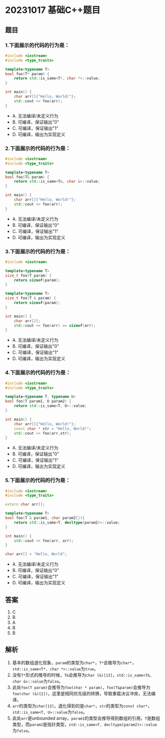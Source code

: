 # 20231017 基础C++题目

## 题目

### 1.下面展示的代码的行为是：

```C++
#include <iostream>
#include <type_traits>

template<typename T>
bool foo(T* param) {
    return std::is_same<T*, char *>::value;
}

int main() {
    char arr[]{"Hello, World!"}; 
    std::cout << foo(arr);
}
```

- A. 无法编译/未定义行为
- B. 可编译，保证输出"0"  
- C. 可编译，保证输出"1"
- D. 可编译，输出为实现定义


### 2.下面展示的代码的行为是：

```C++
#include <iostream>
#include <type_traits>

template<typename T>
bool foo(T& param) {
    return std::is_same<T&, char &>::value;
}

int main() {
    char arr[]{"Hello, World!"}; 
    std::cout << foo(arr);
}
```

- A. 无法编译/未定义行为
- B. 可编译，保证输出"0"  
- C. 可编译，保证输出"1"
- D. 可编译，输出为实现定义


### 3.下面展示的代码的行为是：

```C++
#include <iostream>

template<typename T>
size_t foo(T param) {
    return sizeof(param);
}

template<typename T>
size_t foo(T & param) {
    return sizeof(param);
}

int main() {
    char arr[2]; 
    std::cout << foo(arr) == sizeof(arr);
}
```

- A. 无法编译/未定义行为
- B. 可编译，保证输出"0"  
- C. 可编译，保证输出"1"
- D. 可编译，输出为实现定义


### 4.下面展示的代码的行为是：

```C++
#include <iostream>
#include <type_traits>

template<typename T, typename U>
bool foo(T param1, U param2) {
    return std::is_same<T, U>::value;
}

int main() {
    char arr[]{"Hello, World!"}; 
    const char * str = "Hello, World!";
    std::cout << foo(arr,str);
}
```

- A. 无法编译/未定义行为
- B. 可编译，保证输出"0"  
- C. 可编译，保证输出"1"
- D. 可编译，输出为实现定义


### 5.下面展示的代码的行为是：

```C++
#include <iostream>
#include <type_traits>

extern char arr[];

template<typename T>
bool foo(T & param1, char param2[]){
    return std::is_same<T, decltype(param2)>::value;
}

int main() {
    std::cout << foo(arr, arr);
}

char arr[] = "Hello, World";
```

- A. 无法编译/未定义行为
- B. 可编译，保证输出"0"  
- C. 可编译，保证输出"1"
- D. 可编译，输出为实现定义


## 答案

1. C
2. B
3. A
4. B
5. B

## 解析

1. 基本的数组退化现象，`param`的类型为`char*`，`T*`会推导为`char*`，`std::is_same<T*, char *>::value`为`true`。
2. 没有`T*`形式的推导的时候，`T&`会推导为`char (&)[13]`，`std::is_same<T&, char &>::value`为`false`。
3. 此处`foo(T param)`会推导为`foo(char * param)`，`foo(T&param)`会推导为`foo(char (&)[2])`，这里是相同优先级的转换，导致重载决议冲突，无法编译。
4. `arr`的类型为`char[13]`，退化得到的是`char*`，`str`的类型为`const char*`，`std::is_same<T, U>::value`为`false`。
5. 此处`arr`是unbounded array，`param1`的类型会推导得到数组的引用，`T`是数组类型，而`param2`是指针类型，`std::is_same<T, decltype(param2)>::value`为`false`。